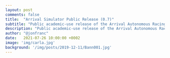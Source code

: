 ```yaml
---
layout: post
comments: false
title:  "Arrival Simulator Public Release (0.7)"
subtitle: "Public academic-use release of the Arrival Autonomous Racing Simulator"
description: "Public academic-use release of the Arrival Autonomous Racing Simulator"
author: "@jonfranc"
date:   2021-07-26 10:00:00 +0002
image: 'img/carla.jpg'
background: '/img/posts/2019-12-11/Bann001.jpg'
---
```

